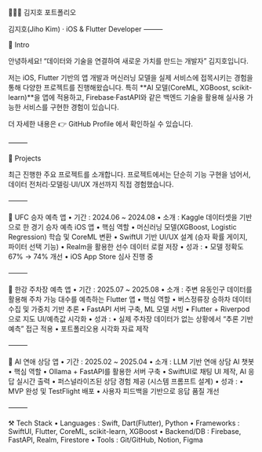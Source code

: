 🧑🏻‍💻 김지호 포트폴리오

김지호(Jiho Kim) · iOS & Flutter Developer
⸻

👋 Intro

안녕하세요! “데이터와 기술을 연결하여 새로운 가치를 만드는 개발자” 김지호입니다.

저는 iOS, Flutter 기반의 앱 개발과 머신러닝 모델을 실제 서비스에 접목시키는 경험을 통해 다양한 프로젝트를 진행해왔습니다.
특히 **AI 모델(CoreML, XGBoost, scikit-learn)**을 앱에 적용하고, Firebase·FastAPI와 같은 백엔드 기술을 활용해 실사용 가능한 서비스를 구현한 경험이 있습니다.

더 자세한 내용은 👉 GitHub Profile 에서 확인하실 수 있습니다.

⸻

📌 Projects

최근 진행한 주요 프로젝트를 소개합니다.
프로젝트에서는 단순히 기능 구현을 넘어서, 데이터 전처리·모델링·UI/UX 개선까지 직접 경험했습니다.

⸻

🥊 UFC 승자 예측 앱
	•	기간 : 2024.06 ~ 2024.08
	•	소개 : Kaggle 데이터셋을 기반으로 한 경기 승자 예측 iOS 앱
	•	핵심 역할
	•	머신러닝 모델(XGBoost, Logistic Regression) 학습 및 CoreML 변환
	•	SwiftUI 기반 UI/UX 설계 (승자 확률 게이지, 파이터 선택 기능)
	•	Realm을 활용한 선수 데이터 로컬 저장
	•	성과 :
	•	모델 정확도 67% → 74% 개선
	•	iOS App Store 심사 진행 중

⸻

🚗 한강 주차장 예측 앱
	•	기간 : 2025.07 ~ 2025.08
	•	소개 : 주변 유동인구 데이터를 활용해 주차 가능 대수를 예측하는 Flutter 앱
	•	핵심 역할
	•	버스정류장 승하차 데이터 수집 및 가중치 기반 추론
	•	FastAPI 서버 구축, ML 모델 서빙
	•	Flutter + Riverpod으로 지도 UI/예측값 시각화
	•	성과 :
	•	실제 주차장 데이터가 없는 상황에서 “추론 기반 예측” 접근 적용
	•	포트폴리오용 시각화 자료 제작

⸻

💬 AI 연애 상담 앱
	•	기간 : 2025.02 ~ 2025.04
	•	소개 : LLM 기반 연애 상담 AI 챗봇
	•	핵심 역할
	•	Ollama + FastAPI를 활용한 서버 구축
	•	SwiftUI로 채팅 UI 제작, AI 응답 실시간 출력
	•	퍼스널라이즈된 상담 경험 제공 (시스템 프롬프트 설계)
	•	성과 :
	•	MVP 완성 및 TestFlight 배포
	•	사용자 피드백을 기반으로 응답 품질 개선

⸻

⚒️ Tech Stack
	•	Languages : Swift, Dart(Flutter), Python
	•	Frameworks : SwiftUI, Flutter, CoreML, scikit-learn, XGBoost
	•	Backend/DB : Firebase, FastAPI, Realm, Firestore
	•	Tools : Git/GitHub, Notion, Figma
